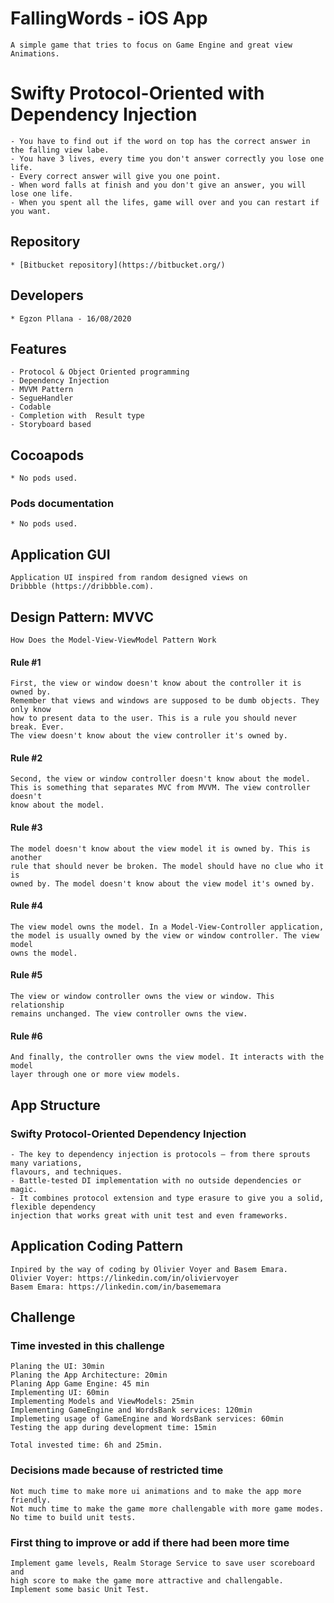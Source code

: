 # FallingWords - iOS App #
    A simple game that tries to focus on Game Engine and great view Animations.
    
# Swifty Protocol-Oriented with Dependency Injection #

    - You have to find out if the word on top has the correct answer in the falling view labe.
    - You have 3 lives, every time you don't answer correctly you lose one life.
    - Every correct answer will give you one point.
    - When word falls at finish and you don't give an answer, you will lose one life.
    - When you spent all the lifes, game will over and you can restart if you want.

## Repository ##

    * [Bitbucket repository](https://bitbucket.org/)

## Developers ##

    * Egzon Pllana - 16/08/2020
    
## Features ##

    - Protocol & Object Oriented programming
    - Dependency Injection
    - MVVM Pattern
    - SegueHandler
    - Codable
    - Completion with  Result type
    - Storyboard based
    
## Cocoapods ##

    * No pods used.

### Pods documentation ###

    * No pods used.

## Application GUI ##

    Application UI inspired from random designed views on
    Dribbble (https://dribbble.com).

## Design Pattern: MVVC ##
    How Does the Model-View-ViewModel Pattern Work
    
#### Rule #1 #### 
    First, the view or window doesn't know about the controller it is owned by.
    Remember that views and windows are supposed to be dumb objects. They only know
    how to present data to the user. This is a rule you should never break. Ever. 
    The view doesn't know about the view controller it's owned by.
    
#### Rule #2 #### 
    Second, the view or window controller doesn't know about the model. 
    This is something that separates MVC from MVVM. The view controller doesn't 
    know about the model.
#### Rule #3 #### 
    The model doesn't know about the view model it is owned by. This is another 
    rule that should never be broken. The model should have no clue who it is 
    owned by. The model doesn't know about the view model it's owned by.
#### Rule #4 #### 
    The view model owns the model. In a Model-View-Controller application, 
    the model is usually owned by the view or window controller. The view model 
    owns the model.
#### Rule #5 #### 
    The view or window controller owns the view or window. This relationship 
    remains unchanged. The view controller owns the view.
#### Rule #6 #### 
    And finally, the controller owns the view model. It interacts with the model 
    layer through one or more view models.

## App Structure ##

### Swifty Protocol-Oriented Dependency Injection ###

    - The key to dependency injection is protocols – from there sprouts many variations,
    flavours, and techniques.
    - Battle-tested DI implementation with no outside dependencies or magic. 
    - It combines protocol extension and type erasure to give you a solid, flexible dependency
    injection that works great with unit test and even frameworks.
        
## Application Coding Pattern ##

    Inpired by the way of coding by Olivier Voyer and Basem Emara.
    Olivier Voyer: https://linkedin.com/in/oliviervoyer
    Basem Emara: https://linkedin.com/in/basememara
        
## Challenge ##

### Time invested in this challenge ###
    Planing the UI: 30min
    Planing the App Architecture: 20min
    Planing App Game Engine: 45 min
    Implementing UI: 60min
    Implementing Models and ViewModels: 25min
    Implementing GameEngine and WordsBank services: 120min
    Implemeting usage of GameEngine and WordsBank services: 60min
    Testing the app during development time: 15min
    
    Total invested time: 6h and 25min.

### Decisions made because of restricted time ###
    Not much time to make more ui animations and to make the app more friendly.
    Not much time to make the game more challengable with more game modes.
    No time to build unit tests.
    
### First thing to improve or add if there had been more time ###

    Implement game levels, Realm Storage Service to save user scoreboard and
    high score to make the game more attractive and challengable. 
    Implement some basic Unit Test.

